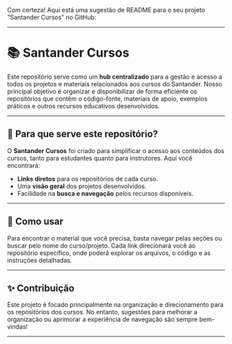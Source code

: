 Com certeza\! Aqui está uma sugestão de README para o seu projeto "Santander Cursos" no GitHub:

-----

# 📚 Santander Cursos

Este repositório serve como um **hub centralizado** para a gestão e acesso a todos os projetos e materiais relacionados aos cursos do Santander. Nosso principal objetivo é organizar e disponibilizar de forma eficiente os repositórios que contêm o código-fonte, materiais de apoio, exemplos práticos e outros recursos educativos desenvolvidos.

-----

## 🚀 Para que serve este repositório?

O **Santander Cursos** foi criado para simplificar o acesso aos conteúdos dos cursos, tanto para estudantes quanto para instrutores. Aqui você encontrará:

  * **Links diretos** para os repositórios de cada curso.
  * Uma **visão geral** dos projetos desenvolvidos.
  * Facilidade na **busca e navegação** pelos recursos disponíveis.

-----

## 🎯 Como usar

Para encontrar o material que você precisa, basta navegar pelas seções ou buscar pelo nome do curso/projeto. Cada link direcionará você ao repositório específico, onde poderá explorar os arquivos, o código e as instruções detalhadas.

-----

## ✨ Contribuição

Este projeto é focado principalmente na organização e direcionamento para os repositórios dos cursos. No entanto, sugestões para melhorar a organização ou aprimorar a experiência de navegação são sempre bem-vindas\!

-----
